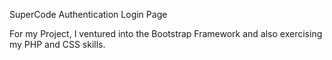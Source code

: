SuperCode Authentication Login Page

For my Project, I ventured into the Bootstrap Framework and also exercising my PHP and CSS skills.